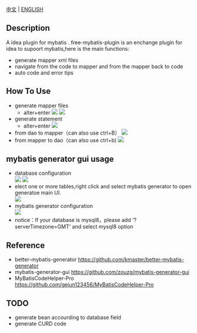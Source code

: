 [中文](README.md) | 
[ENGLISH](README_EN.md)


## Description
A idea plugin for mybatis .
free-mybatis-plugin is an enchange plugin for idea to supoort mybatis,here is the main functions: 
- generate mapper xml files
- navigate from the code to mapper and from the mapper back to code
- auto code and error tips

## How To Use
- generate mapper files
    - alter+enter 
![](https://raw.githubusercontent.com/wuzhizhan/free-idea-mybatis/master/doc/img/create_mapper.png)
![](https://raw.githubusercontent.com/wuzhizhan/free-idea-mybatis/master/doc/img/choose_mapper_folder.jpg)
- generate statement 
    - alter+enter
![](https://raw.githubusercontent.com/wuzhizhan/free-idea-mybatis/master/doc/img/create_statement.jpg)
- from dao to  mapper（can also use ctrl+B）
![](https://raw.githubusercontent.com/wuzhizhan/free-idea-mybatis/master/doc/img/to_mapper.jpg)
- from mapper to dao（can also use ctrl+b)
![](https://raw.githubusercontent.com/wuzhizhan/free-idea-mybatis/master/doc/img/to_code.jpg)


## mybatis generator gui usage
- database configuration<br>
![](https://github.com/wuzhizhan/free-idea-mybatis/blob/master/doc/img/mgu_1.png)
![](https://github.com/wuzhizhan/free-idea-mybatis/blob/master/doc/img/mgu_2.png)
- elect one or more tables,right click and select mybatis generator to open generatoe main UI.<br>
![](https://github.com/wuzhizhan/free-idea-mybatis/blob/master/doc/img/mgu_3.png)
- mybatis generator configuration<br>
![](https://github.com/wuzhizhan/free-idea-mybatis/blob/master/doc/img/mgu_4.png)
- notice：If your database is mysql8，please add '?serverTimezone=GMT' and select mysql8 option<br>

## Reference
- better-mybatis-generator https://github.com/kmaster/better-mybatis-generator
- mybatis-generator-gui https://github.com/zouzg/mybatis-generator-gui
- MyBatisCodeHelper-Pro https://github.com/gejun123456/MyBatisCodeHelper-Pro
## TODO
- generate bean accourding to database field
- generate CURD code
